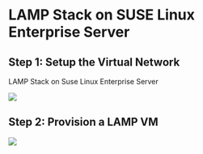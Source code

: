 # LAMP Stack on SUSE Linux Enterprise Server

## Step 1: Setup the Virtual Network
LAMP Stack on Suse Linux Enterprise Server

<a href="https://portal.azure.com/#create/Microsoft.Template/uri/https%3A%2F%2Fraw.githubusercontent.com%2Fhsirtl%2Flamp-stack-on-sles%2Fmaster%2Fnetwork.json" target="_blank">
    <img src="http://azuredeploy.net/deploybutton.png"/>
</a>

## Step 2: Provision a LAMP VM

<a href="https://portal.azure.com/#create/Microsoft.Template/uri/https%3A%2F%2Fraw.githubusercontent.com%2Fhsirtl%2Flamp-stack-on-sles%2Fmaster%2Fazuredeploy.json" target="_blank">
    <img src="http://azuredeploy.net/deploybutton.png"/>
</a>
